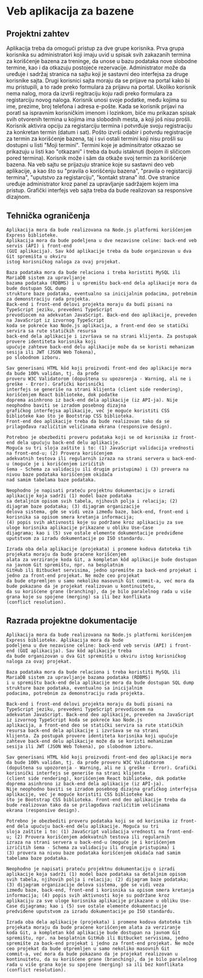 # Veb aplikacija za bazene

## Projektni zahtev

Aplikacija treba da omogući pristup za dve grupe korisnika. Prva grupa korisnika su administratori koji imaju
uvid u spisak svih zakazanih termina za korišćenje bazena za treninge, da unose u bazu podataka nove slobodne
termine, kao i da otkazuju postojeće rezervacije. Administrator može da uređuje i sadržaj stranica na sajtu
koji je sastavni deo interfejsa za druge korisnike sajta. Drugi korisnici sajta moraju da se prijave na portal
kako bi mu pristupili, a to rade preko formulara za prijavu na portal. Ukoliko korisnik nema nalog, mora da izvrši
regitraciju koju radi preko formulara za registarciju novog naloga. Korisnik unosi svoje podatke, među kojima su
ime, prezime, broj telefona i adresa e-pošte. Kada se korisnik prijavi na poratl sa ispravnim korisničkim imenom i
lozinkom, biće mu prikazan spisak svih otvorenih termina u kojima ima slobodnih mesta, a koji još nisu prošli.
Korisnik aktivira opciju za registarciju termina i potvrđuje svoju registraciju za konkretan termin (datum i sat).
Pošto izvrši odabir i potvrdu registracije za termin za korišćenje bazena, taj i svi ostali termini koji nisu
prošli su dostupni u listi "Moji termini". Termini koje je adminsitrator otkazao se prikazuju u listi kao "otkazani"
i treba da budu istaknuti (bojom ili sličicom pored termina). Korisnik može i sâm da otkaže svoj termin za korišćenje
bazena. Na veb sajtu se prijazuju stranice koje su sastavni deo veb aplikacije, a kao što su "pravila o korišćenju
bazena", "pravila o registarciji termina", "uputstvo za registarciju", "kontakt strana" itd. Ove stranice uređuje
administrator kroz panel za upravljanje sadržajem kojem ima pristup. Grafički interfejs veb sajta treba da bude
realizovan sa responsive dizajnom.

## Tehnička ograničenja

    Aplikacija mora da bude realizovana na Node.js platformi korišćenjem Express biblioteke. 
    Aplikacija mora da bude podeljena u dve nezavisne celine: back-end veb servis (API) i front-end 
    (GUI aplikacija). Sav kôd aplikacije treba da bude organizovan u dva Git spremišta u okviru 
    istog korisničkog naloga za ovaj projekat.

    Baza podataka mora da bude relaciona i treba koristiti MySQL ili MariaDB sistem za upravljanje 
    bazama podataka (RDBMS) i u spremištu back-end dela aplikacije mora da bude dostupan SQL dump 
    strukture baze podataka, eventualno sa inicijalnim podacima, potrebnim za demonstraciju rada projekta.
    Back-end i front-end delovi projekta moraju da budi pisani na TypeScript jeziku, prevedeni TypeScript 
    prevodiocem na adekvatan JavaScript. Back-end deo aplikacije, preveden na JavaScript iz izvornog TypeScript 
    koda se pokreće kao Node.js aplikacija, a front-end deo se statički servira sa rute statičkih resursa 
    back-end dela aplikacije i izvršava se na strani klijenta. Za postupak provere identiteta korisnika koji 
    upućuje zahteve back-end delu aplikacije može da se koristi mehanizam sesija ili JWT (JSON Web Tokena), 
    po slobodnom izboru.

    Sav generisani HTML kôd koji proizvodi front-end deo aplikacije mora da bude 100% validan, tj. da prođe 
    proveru W3C Validatorom (dopuštena su upozorenja - Warning, ali ne i greške - Error). Grafički korisnički 
    interfejs se generiše na strani klijenta (client side rendering), korišćenjem React biblioteke, dok podatke 
    doprema asinhrono iz back-end dela aplikacije (iz API-ja). Nije neophodno baviti se izradom posebnog dizajna 
    grafičkog interfejsa aplikacije, već je moguće koristiti CSS biblioteke kao što je Bootstrap CSS biblioteka. 
    Front-end deo aplikacije treba da bude realizovan tako da se prilagođava različitim veličinama ekrana (responsive design).

    Potrebno je obezbediti proveru podataka koji se od korisnika iz front-end dela upućuju back-end delu aplikacije. 
    Moguća su tri sloja zaštite i to: (1) JavaScript validacija vrednosti na front-end-u; (2) Provera korišćenjem 
    adekvatnih testova ili regularnih izraza na strani servera u back-end-u (moguće je i korišćenjem izričitih 
    šema - Schema za validaciju ili drugim pristupima) i (3) provera na nivou baze podataka korišćenjem okidača 
    nad samim tabelama baze podataka.
   
    Neophodno je napisati prateću projektnu dokumentaciju o izradi aplikacije koja sadrži (1) model baze podataka 
    sa detaljnim opisom svih tabela, njihovih polja i relacija; (2) dijagram baze podataka; (3) dijagram organizacije 
    delova sistema, gde se vidi veza između baze, back-end, front-end i korisnika sa opisom smera kretanja informacija; 
    (4) popis svih aktivnosti koje su podržane kroz aplikaciju za sve uloge korisnika aplikacije prikazane u obliku Use-Case 
    dijagrama; kao i (5) sve ostale elemente dokumentacije predviđene uputstvom za izradu dokumentacije po ISO standardu.
    
    Izrada oba dela aplikacije (projekata) i promene kodova datoteka tih projekata moraju da bude praćene korišćenjem 
    alata za verziranje koda Git, a kompletan kôd aplikacije bude dostupan na javnom Git spremištu, npr. na besplatnim 
    GitHub ili Bitbucket servisima, jedno spremište za back-end projekat i jedno za front-end projekat. Ne može ceo projekat 
    da bude otpremljen u samo nekoliko masovnih Git commit-a, već mora da bude pokazano da je projekat realizovan u kontinuitetu, 
    da su korišćene grane (branching), da je bilo paralelnog rada u više grana koje su spojene (merging) sa ili bez konflikata 
    (conflict resolution).

## Razrada projektne dokumentacije

    Aplikacija mora da bude realizovana na Node.js platformi korišćenjem Express biblioteke. Aplikacija mora da bude 
    podeljena u dve nezavisne celine: back-end veb servis (API) i front-end (GUI aplikacija). Sav kôd aplikacije treba 
    da bude organizovan u dva Git spremišta u okviru istog korisničkog naloga za ovaj projekat.

    Baza podataka mora da bude relaciona i treba koristiti MySQL ili MariaDB sistem za upravljanje bazama podataka (RDBMS)
    i u spremištu back-end dela aplikacije mora da bude dostupan SQL dump strukture baze podataka, eventualno sa inicijalnim 
    podacima, potrebnim za demonstraciju rada projekta.

    Back-end i front-end delovi projekta moraju da budi pisani na TypeScript jeziku, prevedeni TypeScript prevodiocem na 
    adekvatan JavaScript. Back-end deo aplikacije, preveden na JavaScript iz izvornog TypeScript koda se pokreće kao Node.js 
    aplikacija, a front-end deo se statički servira sa rute statičkih resursa back-end dela aplikacije i izvršava se na strani 
    klijenta. Za postupak provere identiteta korisnika koji upućuje zahteve back-end delu aplikacije može da se koristi mehanizam 
    sesija ili JWT (JSON Web Tokena), po slobodnom izboru.
    
    Sav generisani HTML kôd koji proizvodi front-end deo aplikacije mora da bude 100% validan, tj. da prođe proveru W3C Validatorom 
    (dopuštena su upozorenja - Warning, ali ne i greške - Error). Grafički korisnički interfejs se generiše na strani klijenta 
    (client side rendering), korišćenjem React biblioteke, dok podatke doprema asinhrono iz back-end dela aplikacije (iz API-ja). 
    Nije neophodno baviti se izradom posebnog dizajna grafičkog interfejsa aplikacije, već je moguće koristiti CSS biblioteke kao 
    što je Bootstrap CSS biblioteka. Front-end deo aplikacije treba da bude realizovan tako da se prilagođava različitim veličinama 
    ekrana (responsive design).
   
    Potrebno je obezbediti proveru podataka koji se od korisnika iz front-end dela upućuju back-end delu aplikacije. Moguća su tri 
    sloja zaštite i to: (1) JavaScript validacija vrednosti na front-end-u; (2) Provera korišćenjem adekvatnih testova ili regularnih 
    izraza na strani servera u back-end-u (moguće je i korišćenjem izričitih šema - Schema za validaciju ili drugim pristupima) i 
    (3) provera na nivou baze podataka korišćenjem okidača nad samim tabelama baze podataka.
    
    Neophodno je napisati prateću projektnu dokumentaciju o izradi aplikacije koja sadrži (1) model baze podataka sa detaljnim opisom 
    svih tabela, njihovih polja i relacija; (2) dijagram baze podataka; (3) dijagram organizacije delova sistema, gde se vidi veza 
    između baze, back-end, front-end i korisnika sa opisom smera kretanja informacija; (4) popis svih aktivnosti koje su podržane kroz 
    aplikaciju za sve uloge korisnika aplikacije prikazane u obliku Use-Case dijagrama; kao i (5) sve ostale elemente dokumentacije 
    predviđene uputstvom za izradu dokumentacije po ISO standardu.
   
    Izrada oba dela aplikacije (projekata) i promene kodova datoteka tih projekata moraju da bude praćene korišćenjem alata za verziranje 
    koda Git, a kompletan kôd aplikacije bude dostupan na javnom Git spremištu, npr. na besplatnim GitHub ili Bitbucket servisima, jedno 
    spremište za back-end projekat i jedno za front-end projekat. Ne može ceo projekat da bude otpremljen u samo nekoliko masovnih Git 
    commit-a, već mora da bude pokazano da je projekat realizovan u kontinuitetu, da su korišćene grane (branching), da je bilo paralelnog 
    rada u više grana koje su spojene (merging) sa ili bez konflikata (conflict resolution).

